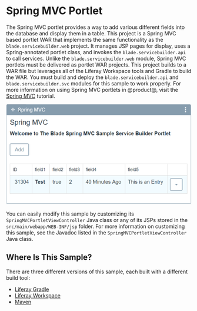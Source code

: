 # Spring MVC Portlet [](id=spring-mvc-portlet)

The Spring MVC portlet provides a way to add various different fields into the
database and display them in a table. This project is a Spring MVC based portlet
WAR that implements the same functionality as the `blade.servicebuilder.web`
project. It manages JSP pages for display, uses a Spring-annotated portlet
class, and invokes the `blade.servicebuilder.api` to call services. Unlike the
`blade.servicebuilder.web` module, Spring MVC portlets must be delivered as
portlet WAR projects. This project builds to a WAR file but leverages all of the
Liferay Workspace tools and Gradle to build the WAR. You must build and deploy
the `blade.servicebuilder.api` and `blade.servicebuilder.svc` modules for this
sample to work properly. For more information on using Spring MVC portlets in
@product@, visit the
[Spring MVC](/develop/tutorials/-/knowledge_base/7-0/spring-mvc) tutorial.

![Figure 1: Click *Add* and fill out the sample fields to generate a custom entry in the portlet's table.](../../images/spring-mvc-portlet.png)

You can easily modify this sample by customizing its
`SpringMVCPortletViewController` Java class or any of its JSPs stored in the
`src/main/webapp/WEB-INF/jsp` folder. For more information on customizing this
sample, see the Javadoc listed in the `SpringMVCPortletViewController` Java
class.

## Where Is This Sample? [](id=where-is-this-sample)

There are three different versions of this sample, each built with a different
build tool:

- [Liferay Gradle](https://github.com/liferay/liferay-blade-samples/tree/master/liferay-gradle/blade.portlet.springmvc)
- [Liferay Workspace](https://github.com/liferay/liferay-blade-samples/tree/master/liferay-workspace/wars/blade.portlet.springmvc)
- [Maven](https://github.com/liferay/liferay-blade-samples/tree/master/maven/blade.portlet.springmvc)
